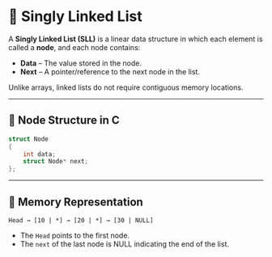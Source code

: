 # 🔹 Singly Linked List

A **Singly Linked List (SLL)** is a linear data structure in which each element is called a **node**, and each node contains:
- **Data** – The value stored in the node.
- **Next** – A pointer/reference to the next node in the list.  

Unlike arrays, linked lists do not require contiguous memory locations.

---

## 🔹 Node Structure in C

```c
struct Node
{
    int data;
    struct Node* next;
};
```
---

## 🔹 Memory Representation
```
Head → [10 | *] → [20 | *] → [30 | NULL]
```
* The `Head` points to the first node.
* The `next` of the last node is NULL indicating the end of the list.
